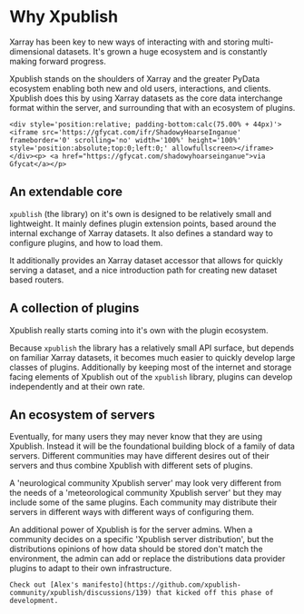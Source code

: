 # Why Xpublish

Xarray has been key to new ways of interacting with and storing multi-dimensional datasets.
It's grown a huge ecosystem and is constantly making forward progress.

Xpublish stands on the shoulders of Xarray and the greater PyData ecosystem enabling both new and old users, interactions, and clients.
Xpublish does this by using Xarray datasets as the core data interchange format within the server, and surrounding that with an ecosystem of plugins.

```{warning} Hold on to your hats, we're about to say Xpublish a lot
<div style='position:relative; padding-bottom:calc(75.00% + 44px)'><iframe src='https://gfycat.com/ifr/ShadowyHoarseInganue' frameborder='0' scrolling='no' width='100%' height='100%' style='position:absolute;top:0;left:0;' allowfullscreen></iframe></div><p> <a href="https://gfycat.com/shadowyhoarseinganue">via Gfycat</a></p>
```

## An extendable core

`xpublish` (the library) on it's own is designed to be relatively small and lightweight. It mainly defines plugin extension points, based around the internal exchange of Xarray datasets. It also defines a standard way to configure plugins, and how to load them.

It additionally provides an Xarray dataset accessor that allows for quickly serving a dataset, and a nice introduction path for creating new dataset based routers.

## A collection of plugins

Xpublish really starts coming into it's own with the plugin ecosystem.

Because `xpublish` the library has a relatively small API surface, but depends on familiar Xarray datasets, it becomes much easier to quickly develop large classes of plugins. Additionally by keeping most of the internet and storage facing elements of Xpublish out of the `xpublish` library, plugins can develop independently and at their own rate.

## An ecosystem of servers

Eventually, for many users they may never know that they are using Xpublish. Instead it will be the foundational building block of a family of data servers. Different communities may have different desires out of their servers and thus combine Xpublish with different sets of plugins.

A 'neurological community Xpublish server' may look very different from the needs of a 'meteorological community Xpublish server' but they may include some of the same plugins. Each community may distribute their servers in different ways with different ways of configuring them.

An additional power of Xpublish is for the server admins. When a community decides on a specific 'Xpublish server distribution', but the distributions opinions of how data should be stored don't match the environment, the admin can add or replace the distributions data provider plugins to adapt to their own infrastructure.

```{admonition} For more background
Check out [Alex's manifesto](https://github.com/xpublish-community/xpublish/discussions/139) that kicked off this phase of development.
```
